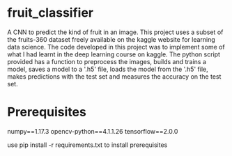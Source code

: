 # fruit_classifier
A CNN to predict the kind of fruit in an image. This project uses a subset of the fruits-360 dataset freely available on the kaggle website for learning data science. The code developed in this project was to implement some of what I had learnt in the deep learning course on kaggle. The python script provided has a function to preprocess the images, builds and trains a model, saves a model to a '.h5' file, loads the model from the '.h5' file, makes predictions with the test set and measures the accuracy on the test set.

# Prerequisites

numpy==1.17.3
opencv-python==4.1.1.26
tensorflow==2.0.0

use pip install -r requirements.txt to install prerequisites